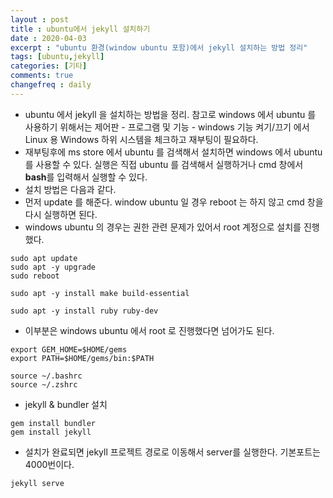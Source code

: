 ```yaml
---
layout : post
title : ubuntu에서 jekyll 설치하기
date : 2020-04-03
excerpt : "ubuntu 환경(window ubuntu 포함)에서 jekyll 설치하는 방법 정리"
tags: [ubuntu,jekyll]
categories: [기타]
comments: true
changefreq : daily
---
```


- ubuntu 에서 jekyll 을 설치하는 방법을 정리. 참고로 windows 에서 ubuntu 를 사용하기 위해서는 제어판 - 프로그램 및 기능 - windows 기능 켜기/끄기 에서 Linux 용 Windows 하위 시스템을 체크하고 재부팅이 필요하다.
- 재부팅후에 ms store 에서 ubuntu 를 검색해서 설치하면 windows 에서 ubuntu 를 사용할 수 있다. 실행은 직접 ubuntu 를 검색해서 실행하거나 cmd 창에서 **bash**를 입력해서 실행할 수 있다.
- 설치 방법은 다음과 같다.
- 먼저 update 를 해준다. window ubuntu 일 경우 reboot 는 하지 않고 cmd 창을 다시 실행하면 된다.
- windows ubuntu 의 경우는 권한 관련 문제가 있어서 root 계정으로 설치를 진행했다.  
~~~shell
sudo apt update
sudo apt -y upgrade
sudo reboot
~~~
~~~shell
sudo apt -y install make build-essential
~~~
~~~shell
sudo apt -y install ruby ruby-dev
~~~
- 이부분은 windows ubuntu 에서 root 로 진행했다면 넘어가도 된다. 
~~~shell
export GEM_HOME=$HOME/gems
export PATH=$HOME/gems/bin:$PATH
~~~
~~~shell
source ~/.bashrc
source ~/.zshrc
~~~
- jekyll & bundler 설치 
~~~shell
gem install bundler
gem install jekyll
~~~
- 설치가 완료되면 jekyll 프로젝트 경로로 이동해서 server를 실행한다. 기본포트는 4000번이다. 
~~~shell
jekyll serve
~~~

